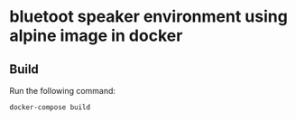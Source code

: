 # bluetoot speaker environment using alpine image in docker

## Build
Run the following command:

```sh
docker-compose build
```
